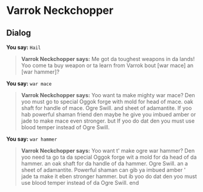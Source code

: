# Varrok Neckchopper


## Dialog

**You say:** `Hail`



>**Varrok Neckchopper says:** Me got da toughest weapons in da lands! Yoo come ta buy weapon or ta learn from Varrok bout [war mace] an [war hammer]?

**You say:** `war mace`



>**Varrok Neckchopper says:** Yoo want ta make mighty war mace? Den yoo must go to special Oggok forge with mold for head of mace. oak shaft for handle of mace. Ogre Swill. and sheet of adamantite. If yoo hab powerful shaman friend den maybe he give you imbued amber or jade to make mace even stronger. but If yoo do dat den you must use blood temper instead of Ogre Swill.

**You say:** `war hammer`



>**Varrok Neckchopper says:** Yoo want t' make ogre war hammer? Den yoo need ta go ta da special Oggok forge wit a mold for da head of da hammer. an oak shaft for da handle of da hammer. Ogre Swill. an a sheet of adamantite. Powerful shaman can gib ya imbued amber ' jade ta make it eben stronger hammer. but ib yoo do dat den yoo must use blood temper instead of da Ogre Swill.
end




